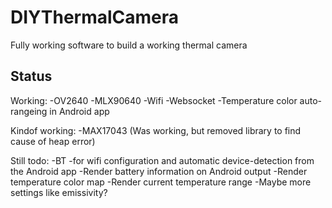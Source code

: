 # DIYThermalCamera
 Fully working software to build a working thermal camera

## Status
Working:
-OV2640
-MLX90640
-Wifi
-Websocket
-Temperature color auto-rangeing in Android app

Kindof working:
-MAX17043 (Was working, but removed library to find cause of heap error)

Still todo:
-BT  -for wifi configuration and automatic device-detection from the Android app
-Render battery information on Android output
-Render temperature color map
-Render current temperature range
-Maybe more settings like emissivity?